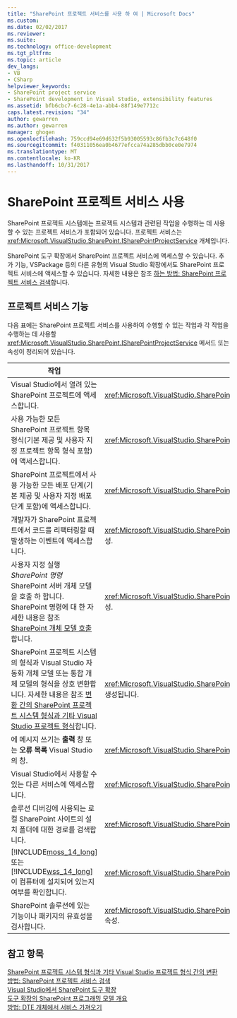 ```yaml
---
title: "SharePoint 프로젝트 서비스를 사용 하 여 | Microsoft Docs"
ms.custom: 
ms.date: 02/02/2017
ms.reviewer: 
ms.suite: 
ms.technology: office-development
ms.tgt_pltfrm: 
ms.topic: article
dev_langs:
- VB
- CSharp
helpviewer_keywords:
- SharePoint project service
- SharePoint development in Visual Studio, extensibility features
ms.assetid: bfb6cbc7-6c28-4e1a-abb4-88f149e7712c
caps.latest.revision: "34"
author: gewarren
ms.author: gewarren
manager: ghogen
ms.openlocfilehash: 759ccd94e69d632f5b93005593c86fb3c7c648f0
ms.sourcegitcommit: f40311056ea0b4677efcca74a285dbb0ce0e7974
ms.translationtype: MT
ms.contentlocale: ko-KR
ms.lasthandoff: 10/31/2017
---
```

# <a name="using-the-sharepoint-project-service"></a>SharePoint 프로젝트 서비스 사용
  SharePoint 프로젝트 시스템에는 프로젝트 시스템과 관련된 작업을 수행하는 데 사용할 수 있는 프로젝트 서비스가 포함되어 있습니다. 프로젝트 서비스는 <xref:Microsoft.VisualStudio.SharePoint.ISharePointProjectService> 개체입니다.  
  
 SharePoint 도구 확장에서 SharePoint 프로젝트 서비스에 액세스할 수 있습니다. 추가 기능, VSPackage 등의 다른 유형의 Visual Studio 확장에서도 SharePoint 프로젝트 서비스에 액세스할 수 있습니다. 자세한 내용은 참조 [하는 방법: SharePoint 프로젝트 서비스 검색](../sharepoint/how-to-retrieve-the-sharepoint-project-service.md)합니다.  
  
## <a name="project-service-features"></a>프로젝트 서비스 기능  
 다음 표에는 SharePoint 프로젝트 서비스를 사용하여 수행할 수 있는 작업과 각 작업을 수행하는 데 사용할 <xref:Microsoft.VisualStudio.SharePoint.ISharePointProjectService> 메서드 또는 속성이 정리되어 있습니다.  
  
|작업|사용할 멤버|  
|----------|-------------------|  
|Visual Studio에서 열려 있는 SharePoint 프로젝트에 액세스합니다.|<xref:Microsoft.VisualStudio.SharePoint.ISharePointProjectService.Projects%2A> 속성.|  
|사용 가능한 모든 SharePoint 프로젝트 항목 형식(기본 제공 및 사용자 지정 프로젝트 항목 형식 포함)에 액세스합니다.|<xref:Microsoft.VisualStudio.SharePoint.ISharePointProjectService.ProjectItemTypes%2A> 속성.|  
|SharePoint 프로젝트에서 사용 가능한 모든 배포 단계(기본 제공 및 사용자 지정 배포 단계 포함)에 액세스합니다.|<xref:Microsoft.VisualStudio.SharePoint.ISharePointProjectService.DeploymentSteps%2A> 속성.|  
|개발자가 SharePoint 프로젝트에서 코드를 리팩터링할 때 발생하는 이벤트에 액세스합니다.|<xref:Microsoft.VisualStudio.SharePoint.ISharePointProjectService.CodeRefactoringEvents%2A> 속성.|  
|사용자 지정 실행 *SharePoint 명령* SharePoint 서버 개체 모델을 호출 하 합니다. SharePoint 명령에 대 한 자세한 내용은 참조 [SharePoint 개체 모델 호출](../sharepoint/calling-into-the-sharepoint-object-models.md)합니다.|<xref:Microsoft.VisualStudio.SharePoint.ISharePointProjectService.SharePointConnection%2A> 속성.|  
|SharePoint 프로젝트 시스템의 형식과 Visual Studio 자동화 개체 모델 또는 통합 개체 모델의 형식을 상호 변환합니다. 자세한 내용은 참조 [변환 간의 SharePoint 프로젝트 시스템 형식과 기타 Visual Studio 프로젝트 형식](../sharepoint/converting-between-sharepoint-project-system-types-and-other-visual-studio-project-types.md)합니다.|<xref:Microsoft.VisualStudio.SharePoint.ISharePointProjectService.Convert%2A> 메서드를 호출하여 생성됩니다.|  
|에 메시지 쓰기는 **출력** 창 또는 **오류 목록** Visual Studio의 창.|<xref:Microsoft.VisualStudio.SharePoint.ISharePointProjectService.Logger%2A> 속성.|  
|Visual Studio에서 사용할 수 있는 다른 서비스에 액세스합니다.|<xref:Microsoft.VisualStudio.SharePoint.ISharePointProjectService.ServiceProvider%2A> 속성.|  
|솔루션 디버깅에 사용되는 로컬 SharePoint 사이트의 설치 폴더에 대한 경로를 검색합니다.|<xref:Microsoft.VisualStudio.SharePoint.ISharePointProjectService.SharePointInstallPath%2A> 속성.|  
|[!INCLUDE[moss_14_long](../sharepoint/includes/moss-14-long-md.md)] 또는 [!INCLUDE[wss_14_long](../sharepoint/includes/wss-14-long-md.md)]이 컴퓨터에 설치되어 있는지 여부를 확인합니다.|<xref:Microsoft.VisualStudio.SharePoint.ISharePointProjectService.IsSharePointInstalled%2A> 속성.|  
|SharePoint 솔루션에 있는 기능이나 패키지의 유효성을 검사합니다.|<xref:Microsoft.VisualStudio.SharePoint.ISharePointProjectService.PackageValidationProvider%2A> 속성.|  
  
## <a name="see-also"></a>참고 항목  
 [SharePoint 프로젝트 시스템 형식과 기타 Visual Studio 프로젝트 형식 간의 변환](../sharepoint/converting-between-sharepoint-project-system-types-and-other-visual-studio-project-types.md)   
 [방법: SharePoint 프로젝트 서비스 검색](../sharepoint/how-to-retrieve-the-sharepoint-project-service.md)   
 [Visual Studio에서 SharePoint 도구 확장](../sharepoint/extending-the-sharepoint-tools-in-visual-studio.md)   
 [도구 확장의 SharePoint 프로그래밍 모델 개요](../sharepoint/overview-of-the-programming-model-of-sharepoint-tools-extensions.md)   
 [방법: DTE 개체에서 서비스 가져오기](http://msdn.microsoft.com/library/bb166401.aspx)  
  
  